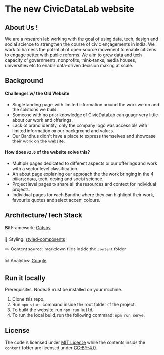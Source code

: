 # The new CivicDataLab website

## About Us !

We are a research lab working with the goal of using data, tech, design and social science to strengthen the course of civic engagements in India. We work to harness the potential of open-source movement  to enable citizens  to engage better with public reforms. We aim to grow data and tech capacity of governments, nonprofits, think-tanks, media houses, universities etc to enable data-driven decision making at scale.

## Background

#### Challenges w/ the Old Website
- Single landing page, with limited information around the work we do and the solutions we build.
- Someone with no prior knowledge of CivicDataLab can guage very little about our work and offerings.
- Lack of brand identity, only the company logo was accessible with limited information on our background and values.
- Our Bandhus didn't have a place to express themselves and showcase their work on the website.

#### How does `v2.0` of the website solve this?

- Multiple pages dedicated to different aspects or our offerings and work with a sector level classification.
- An about page explaining our approach the the work bringing in the 4 pillars; data, tech, desing and social science.
- Project level pages to share all the resources and context for individual projects.
- Individual pages for each Bandhu where they can highlight their work, favourite quotes and select accent colours.


## Architecture/Tech Stack

🖼️ Framework: [Gatsby](https://www.gatsbyjs.com/)

🎨 Styling: [styled-components](https://styled-components.com/)

✏️ Content source: markdown files inside the `content` folder

📊 Analytics: [Google](https://analytics.google.com/)

## Run it locally

Prerequisites: NodeJS must be installed on your machine.

1. Clone this repo.
2. Run `npm start` command inside the root folder of the project.
3. To build the website, run `npm run build`.
4. To run the local build, run the following command: `npm run serve`.

## License

The code is licensed under [MIT License](https://mit-license.org/) while the contents inside the `content` folder are licensed under [CC-BY-4.0](https://creativecommons.org/licenses/by/4.0/).
